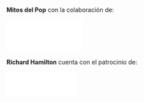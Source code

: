 <section id="sponsorship">
  <div class="container inner-top-xs">
    <div class="row">
      <div class="col-sm-3">
        <p class="text-small"><strong>Mitos del Pop</strong> con la colaboración de:</p>
      </div>
      <div class="col-sm-3 inner-bottom-xs">
        <img src="assets/images/img.logo-japan.png" alt="Japan Tobacco International" class="img-responsive">
      </div>
      <div class="col-sm-3">
        <p class="text-small"><strong>Richard Hamilton</strong> cuenta con el patrocinio de:</p>
      </div>
      <div class="col-sm-3 inner-bottom-xs">
        <img src="assets/images/img.logo-abertis.png" alt="Fundación Abertis" class="img-responsive">
      </div>
    </div>
  </div>
</section>